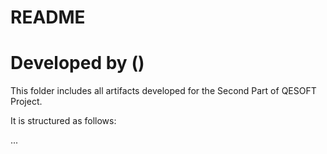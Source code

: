 # README #

# Developed by <name> (<number>)

This folder includes all artifacts developed for the Second Part of QESOFT Project. 

It is structured as follows:

...
